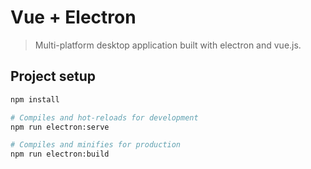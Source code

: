 # Vue + Electron

> Multi-platform desktop application built with electron and vue.js. <br>

## Project setup

```bash
npm install

# Compiles and hot-reloads for development
npm run electron:serve

# Compiles and minifies for production
npm run electron:build
```
